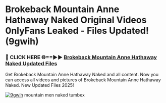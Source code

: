 # Brokeback Mountain Anne Hathaway Naked Original Videos 0nlyFans Leaked - Files Updated! (9gwih)

<h3>🔴 CLICK HERE 🌐==►► <a href="https://tinyurl.com/up5wt9bj" rel="nofollow">Brokeback Mountain Anne Hathaway Naked Updated Files</a></h3>

Get Brokeback Mountain Anne Hathaway Naked and all content. Now you can access all videos and pictures of Brokeback Mountain Anne Hathaway Naked. New Updated Files 2025!

[![9gwih](https://i.imgur.com/ABiUzMV.gif)](https://tinyurl.com/up5wt9bj)
mountain men naked tumbex